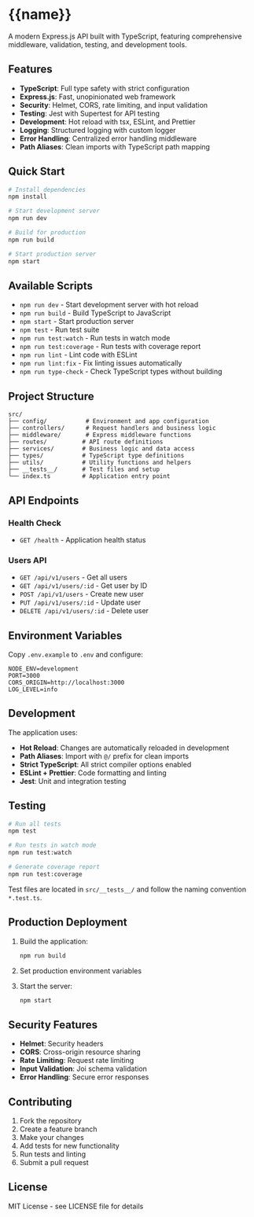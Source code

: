 # {{name}}

A modern Express.js API built with TypeScript, featuring comprehensive middleware, validation, testing, and development tools.

## Features

- **TypeScript**: Full type safety with strict configuration
- **Express.js**: Fast, unopinionated web framework
- **Security**: Helmet, CORS, rate limiting, and input validation
- **Testing**: Jest with Supertest for API testing
- **Development**: Hot reload with tsx, ESLint, and Prettier
- **Logging**: Structured logging with custom logger
- **Error Handling**: Centralized error handling middleware
- **Path Aliases**: Clean imports with TypeScript path mapping

## Quick Start

```bash
# Install dependencies
npm install

# Start development server
npm run dev

# Build for production
npm run build

# Start production server
npm start
```

## Available Scripts

- `npm run dev` - Start development server with hot reload
- `npm run build` - Build TypeScript to JavaScript
- `npm start` - Start production server
- `npm test` - Run test suite
- `npm run test:watch` - Run tests in watch mode
- `npm run test:coverage` - Run tests with coverage report
- `npm run lint` - Lint code with ESLint
- `npm run lint:fix` - Fix linting issues automatically
- `npm run type-check` - Check TypeScript types without building

## Project Structure

```
src/
├── config/           # Environment and app configuration
├── controllers/      # Request handlers and business logic
├── middleware/       # Express middleware functions
├── routes/          # API route definitions
├── services/        # Business logic and data access
├── types/           # TypeScript type definitions
├── utils/           # Utility functions and helpers
├── __tests__/       # Test files and setup
└── index.ts         # Application entry point
```

## API Endpoints

### Health Check

- `GET /health` - Application health status

### Users API

- `GET /api/v1/users` - Get all users
- `GET /api/v1/users/:id` - Get user by ID
- `POST /api/v1/users` - Create new user
- `PUT /api/v1/users/:id` - Update user
- `DELETE /api/v1/users/:id` - Delete user

## Environment Variables

Copy `.env.example` to `.env` and configure:

```env
NODE_ENV=development
PORT=3000
CORS_ORIGIN=http://localhost:3000
LOG_LEVEL=info
```

## Development

The application uses:

- **Hot Reload**: Changes are automatically reloaded in development
- **Path Aliases**: Import with `@/` prefix for clean imports
- **Strict TypeScript**: All strict compiler options enabled
- **ESLint + Prettier**: Code formatting and linting
- **Jest**: Unit and integration testing

## Testing

```bash
# Run all tests
npm test

# Run tests in watch mode
npm run test:watch

# Generate coverage report
npm run test:coverage
```

Test files are located in `src/__tests__/` and follow the naming convention `*.test.ts`.

## Production Deployment

1. Build the application:

   ```bash
   npm run build
   ```

2. Set production environment variables

3. Start the server:
   ```bash
   npm start
   ```

## Security Features

- **Helmet**: Security headers
- **CORS**: Cross-origin resource sharing
- **Rate Limiting**: Request rate limiting
- **Input Validation**: Joi schema validation
- **Error Handling**: Secure error responses

## Contributing

1. Fork the repository
2. Create a feature branch
3. Make your changes
4. Add tests for new functionality
5. Run tests and linting
6. Submit a pull request

## License

MIT License - see LICENSE file for details
